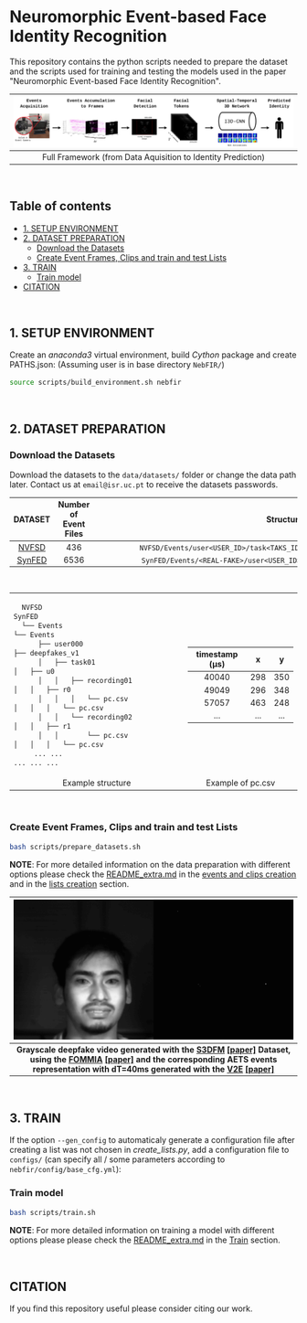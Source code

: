 # Neuromorphic Event-based Face Identity Recognition

This repository contains the python scripts needed to prepare the dataset and the scripts used for training and testing the models used in the paper "Neuromorphic Event-based Face Identity Recognition".

| ![ ](data/assets/overview_.jpg) |
|:--:|
| Full Framework (from Data Aquisition to Identity Prediction) |

  &nbsp;
  
## Table of contents
- [1. SETUP ENVIRONMENT](#1-setup-environment)
- [2. DATASET PREPARATION](#2-dataset-preparation)
  - [Download the Datasets](#download-the-datasets)
  - [Create Event Frames, Clips and train and test Lists](#create-event-frames-clips-and-train-and-test-lists)
- [3. TRAIN](#3-train)
  - [Train model](#train-model)
- [CITATION](#citation)

&nbsp;

## 1. SETUP ENVIRONMENT

Create an *anaconda3* virtual environment, build *Cython* package and create PATHS.json: (Assuming user is in base directory ```NebFIR/```)

```bash
source scripts/build_environment.sh nebfir
```

&nbsp;

## 2. DATASET PREPARATION

### Download the Datasets

Download the datasets to the `data/datasets/` folder or change the data path later. Contact us at `email@isr.uc.pt` to receive the datasets passwords.

  | DATASET | Number of Event Files | <div style="width:655px"></div> Structure |
  |:---:|:---:|:---:|
  | [NVFSD](https://isrucpt-my.sharepoint.com/:u:/g/personal/andre_graca_isr_uc_pt/Ean8_iZbUrxHpp4hi2918oAB-34Lg1kI8sAyqDtxksSfOA?e=zGghVG) | 436 | `NVFSD/Events/user<USER_ID>/task<TAKS_ID>/recording<RECORDING_ID>/pc.csv` |
  | [SynFED](https://isrucpt-my.sharepoint.com/:u:/g/personal/andre_graca_isr_uc_pt/ESnovcskxAtEu_o1-pAFshABZKhrDz4i_yDyTFkW6A0ZqQ?e=2rBpbi) | 6536 | `SynFED/Events/<REAL-FAKE>/user<USER_ID>/recording<RECORDING_ID>/pc.csv` |

<div align="center">

&nbsp;
<table>
<td>

```text
  NVFSD                                 SynFED                       
  └── Events                            └── Events                   
      ├── user000                           ├── deepfakes_v1         
      │   ├── task01                        │   ├── u0               
      │   │   ├── recording01               │   │   ├── r0           
      │   │   │   └── pc.csv                │   │   │   └── pc.csv   
      │   │   └── recording02               │   │   ├── r1           
      │   │       └── pc.csv                │   │   │   └── pc.csv   
     ... ...                               ... ... ...               
  ```

</td>
<td>
  
  | timestamp (µs) |   x   |   y   |
  | :------------: | :---: | :---: |
  |     40040      |  298  |  350  |
  |     49049      |  296  |  348  |
  |     57057      |  463  |  248  |
  |      ...       |  ...  |  ...  |
  
</td>

<tr>
<td align="center"> Example structure </td>
<td align="center"> Example of pc.csv </td>
</tr>
</table>

&nbsp;
<div align="left">

### Create Event Frames, Clips and train and test Lists

```bash
bash scripts/prepare_datasets.sh
```

**NOTE**: For more detailed information on the data preparation with different options please check the [README_extra.md](./docs/README_extra.md#nebfir-extra) in the [events and clips creation](./docs/README_extra.md#create-event-frames-and-clips) and in the [lists creation](./docs/README_extra.md#create-lists) section.

| ![ ](data/assets/deepfake-v1_u0r0.gif) |
|:--:|
| **Grayscale deepfake video generated with the [S3DFM](https://groups.inf.ed.ac.uk/trimbot2020/DYNAMICFACES/) [[paper]](https://www.pure.ed.ac.uk/ws/files/79659390/3D_Visual_Passcode.pdf) Dataset, using the [FOMMIA](https://github.com/AliaksandrSiarohin/first-order-model) [[paper]](https://arxiv.org/pdf/2003.00196.pdf) and the corresponding AETS events representation with dT=40ms generated with the [V2E](https://github.com/SensorsINI/v2e) [[paper]](https://arxiv.org/pdf/2006.07722.pdf)**|

&nbsp;

## 3. TRAIN

If the option `--gen_config` to automaticaly generate a configuration file after creating a list was not chosen in *create_lists.py*, add a configuration file to `configs/` (can specify all / some parameters according to `nebfir/config/base_cfg.yml`):

### Train model

```bash
bash scripts/train.sh
```
<!-- python runner.py --device cuda --conf configs/config-0.yml -d -t -->

**NOTE**: For more detailed information on training a model with different options please please check the [README_extra.md](./docs/README_extra.md#nebfir-extra) in the [Train](./docs/README_extra.md#train) section.

&nbsp;

## CITATION

If you find this repository useful please consider citing our work.
<!-- ```bibtex
``` -->

